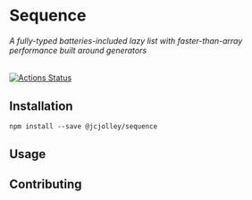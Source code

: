 # Sequence 

###### A fully-typed batteries-included lazy list with faster-than-array performance built around generators

[![Actions Status](https://github.com/jcjolley/Sequence/workflows/Node.js%20CI/badge.svg)](https://github.com/jcjolley/Sequence/actions)

## Installation
`npm install --save @jcjolley/sequence`

## Usage

## Contributing


